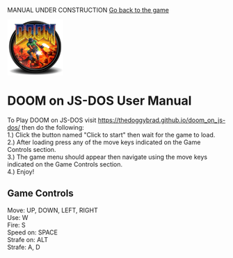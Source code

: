 MANUAL UNDER CONSTRUCTION
[Go back to the game](https://thedoggybrad.github.io/doom_on_js-dos/)

<img src="android-chrome-192x192.png" width="128px" height="128px">

# DOOM on JS-DOS User Manual
To Play DOOM on JS-DOS visit https://thedoggybrad.github.io/doom_on_js-dos/ then do the following:<br>
1.) Click the button named "Click to start" then wait for the game to load.<br>
2.) After loading press any of the move keys indicated on the Game Controls section.<br>
3.) The game menu should appear then navigate using the move keys indicated on the Game Controls section.<br>
4.) Enjoy!

## Game Controls
Move: UP, DOWN, LEFT, RIGHT<br>
Use: W<br>
Fire: S<br>
Speed on: SPACE<br>
Strafe on: ALT<br>
Strafe: A, D
